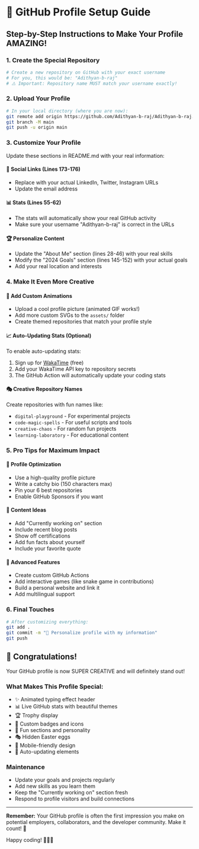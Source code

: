 # 🚀 GitHub Profile Setup Guide

## Step-by-Step Instructions to Make Your Profile AMAZING! 

### 1. Create the Special Repository
```bash
# Create a new repository on GitHub with your exact username
# For you, this would be: "Adithyan-b-raj"
# ⚠️ Important: Repository name MUST match your username exactly!
```

### 2. Upload Your Profile
```bash
# In your local directory (where you are now):
git remote add origin https://github.com/Adithyan-b-raj/Adithyan-b-raj.git
git branch -M main
git push -u origin main
```

### 3. Customize Your Profile
Update these sections in README.md with your real information:

#### 🔗 Social Links (Lines 173-176)
- Replace with your actual LinkedIn, Twitter, Instagram URLs
- Update the email address

#### 📊 Stats (Lines 55-62)
- The stats will automatically show your real GitHub activity
- Make sure your username "Adithyan-b-raj" is correct in the URLs

#### 🏆 Personalize Content
- Update the "About Me" section (lines 28-46) with your real skills
- Modify the "2024 Goals" section (lines 145-152) with your actual goals
- Add your real location and interests

### 4. Make It Even More Creative

#### 🎨 Add Custom Animations
- Upload a cool profile picture (animated GIF works!)
- Add more custom SVGs to the `assets/` folder
- Create themed repositories that match your profile style

#### 📈 Auto-Updating Stats (Optional)
To enable auto-updating stats:
1. Sign up for [WakaTime](https://wakatime.com) (free)
2. Add your WakaTime API key to repository secrets
3. The GitHub Action will automatically update your coding stats

#### 🎭 Creative Repository Names
Create repositories with fun names like:
- `digital-playground` - For experimental projects
- `code-magic-spells` - For useful scripts and tools
- `creative-chaos` - For random fun projects
- `learning-laboratory` - For educational content

### 5. Pro Tips for Maximum Impact

#### 🌟 Profile Optimization
- Use a high-quality profile picture
- Write a catchy bio (150 characters max)
- Pin your 6 best repositories
- Enable GitHub Sponsors if you want

#### 🎯 Content Ideas
- Add "Currently working on" section
- Include recent blog posts
- Show off certifications
- Add fun facts about yourself
- Include your favorite quote

#### 🚀 Advanced Features
- Create custom GitHub Actions
- Add interactive games (like snake game in contributions)
- Build a personal website and link it
- Add multilingual support

### 6. Final Touches

```bash
# After customizing everything:
git add .
git commit -m "🎨 Personalize profile with my information"
git push
```

## 🎉 Congratulations!
Your GitHub profile is now SUPER CREATIVE and will definitely stand out!

### What Makes This Profile Special:
- ✨ Animated typing effect header
- 📊 Live GitHub stats with beautiful themes
- 🏆 Trophy display
- 🎨 Custom badges and icons
- 🌈 Fun sections and personality
- 🎭 Hidden Easter eggs
- 📱 Mobile-friendly design
- 🤖 Auto-updating elements

### Maintenance
- Update your goals and projects regularly
- Add new skills as you learn them
- Keep the "Currently working on" section fresh
- Respond to profile visitors and build connections

---

**Remember:** Your GitHub profile is often the first impression you make on potential employers, collaborators, and the developer community. Make it count! 🚀

Happy coding! 👨‍💻✨
